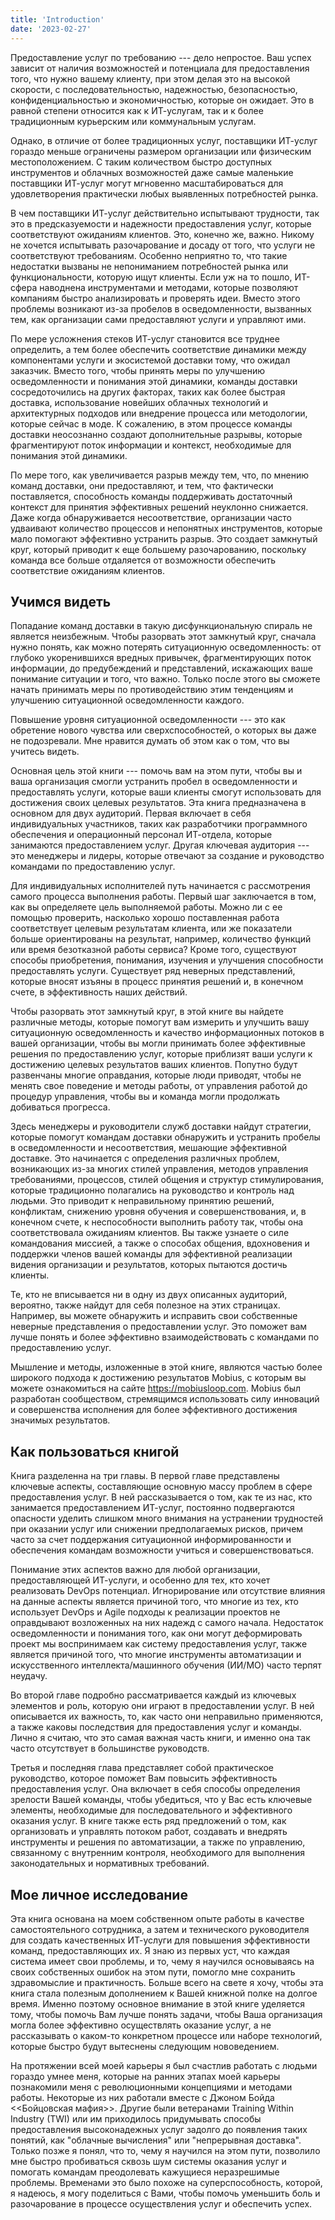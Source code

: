 ```yaml
---
title: 'Introduction'
date: '2023-02-27'
---
```


Предоставление услуг по требованию --- дело непростое. Ваш успех зависит от
наличия возможностей и потенциала для предоставления того, что нужно вашему
клиенту, при этом делая это на высокой скорости, с последовательностью,
надежностью, безопасностью, конфиденциальностью и экономичностью, которые он
ожидает. Это в равной степени относится как к ИТ-услугам, так и к более
традиционным курьерским или коммунальным услугам.

Однако, в отличие от более традиционных услуг, поставщики ИТ-услуг гораздо
меньше ограничены размером организации или физическим местоположением. С таким
количеством быстро доступных инструментов и облачных возможностей даже самые
маленькие поставщики ИТ-услуг могут мгновенно масштабироваться для
удовлетворения практически любых выявленных потребностей рынка.

В чем поставщики ИТ-услуг действительно испытывают трудности, так это в
предсказуемости и надежности предоставления услуг, которые соответствуют
ожиданиям клиентов. Это, конечно же, важно. Никому не хочется испытывать
разочарование и досаду от того, что услуги не соответствуют требованиям.
Особенно неприятно то, что такие недостатки вызваны не непониманием
потребностей рынка или функциональности, которую ищут клиенты. Если уж на то
пошло, ИТ-сфера наводнена инструментами и методами, которые позволяют компаниям
быстро анализировать и проверять идеи. Вместо этого проблемы возникают из-за
пробелов в осведомленности, вызванных тем, как организации сами предоставляют
услуги и управляют ими.

По мере усложнения стеков ИТ-услуг становится все труднее определить, а тем
более обеспечить соответствие динамики между компонентами услуги и экосистемой
доставки тому, что ожидал заказчик. Вместо того, чтобы принять меры по
улучшению осведомленности и понимания этой динамики, команды доставки
сосредоточились на других факторах, таких как более быстрая доставка,
использование новейших облачных технологий и архитектурных подходов или
внедрение процесса или методологии, которые сейчас в моде. К сожалению, в этом
процессе команды доставки неосознанно создают дополнительные разрывы, которые
фрагментируют поток информации и контекст, необходимые для понимания этой
динамики.

По мере того, как увеличивается разрыв между тем, что, по мнению команд
доставки, они предоставляют, и тем, что фактически поставляется, способность
команды поддерживать достаточный контекст для принятия эффективных решений
неуклонно снижается. Даже когда обнаруживается несоответствие, организации
часто удваивают количество процессов и непонятных инструментов, которые мало
помогают эффективно устранить разрыв. Это создает замкнутый круг, который
приводит к еще большему разочарованию, поскольку команда все больше отдаляется
от возможности обеспечить соответствие ожиданиям клиентов.

## Учимся видеть

Попадание команд доставки в такую дисфункциональную спираль не является
неизбежным. Чтобы разорвать этот замкнутый круг, сначала нужно понять, как
можно потерять ситуационную осведомленность: от глубоко укоренившихся вредных
привычек, фрагментирующих поток информации, до предубеждений и представлений,
искажающих ваше понимание ситуации и того, что важно. Только после этого вы
сможете начать принимать меры по противодействию этим тенденциям и улучшению
ситуационной осведомленности каждого.

Повышение уровня ситуационной осведомленности --- это как обретение нового
чувства или сверхспособностей, о которых вы даже не подозревали. Мне нравится
думать об этом как о том, что вы учитесь видеть.

Основная цель этой книги --- помочь вам на этом пути, чтобы вы и ваша
организация смогли устранить пробел в осведомленности и предоставлять услуги,
которые ваши клиенты смогут использовать для достижения своих целевых
результатов. Эта книга предназначена в основном для двух аудиторий. Первая
включает в себя индивидуальных участников, таких как разработчики программного
обеспечения и операционный персонал ИТ-отдела, которые занимаются
предоставлением услуг. Другая ключевая аудитория --- это менеджеры и лидеры,
которые отвечают за создание и руководство командами по предоставлению услуг.

Для индивидуальных исполнителей путь начинается с рассмотрения самого процесса
выполнения работы. Первый шаг заключается в том, как вы определяете цель
выполняемой работы. Можно ли с ее помощью проверить, насколько хорошо
поставленная работа соответствует целевым результатам клиента, или же
показатели больше ориентированы на результат, например, количество функций или
время безотказной работы сервиса? Кроме того, существуют способы приобретения,
понимания, изучения и улучшения способности предоставлять услуги. Существует
ряд неверных представлений, которые вносят изъяны в процесс принятия решений и,
в конечном счете, в эффективность наших действий.

Чтобы разорвать этот замкнутый круг, в этой книге вы найдете различные методы,
которые помогут вам измерить и улучшить вашу ситуационную осведомленность и
качество информационных потоков в вашей организации, чтобы вы могли принимать
более эффективные решения по предоставлению услуг, которые приблизят ваши
услуги к достижению целевых результатов ваших клиентов. Попутно будут
развенчаны многие оправдания, которые люди приводят, чтобы не менять свое
поведение и методы работы, от управления работой до процедур управления, чтобы
вы и команда могли продолжать добиваться прогресса.

Здесь менеджеры и руководители служб доставки найдут стратегии, которые помогут
командам доставки обнаружить и устранить пробелы в осведомленности и
несоответствия, мешающие эффективной доставке. Это начинается с определения
различных проблем, возникающих из-за многих стилей управления, методов
управления требованиями, процессов, стилей общения и структур стимулирования,
которые традиционно полагались на руководство и контроль над людьми. Это
приводит к неправильному принятию решений, конфликтам, снижению уровня обучения
и совершенствования, и, в конечном счете, к неспособности выполнить работу так,
чтобы она соответствовала ожиданиям клиентов. Вы также узнаете о силе
командования миссией, а также о способах общения, вдохновения и поддержки
членов вашей команды для эффективной реализации видения организации и
результатов, которых пытаются достичь клиенты.

Те, кто не вписывается ни в одну из двух описанных аудиторий, вероятно, также
найдут для себя полезное на этих страницах. Например, вы можете обнаружить и
исправить свои собственные неверные представления о предоставлении услуг. Это
поможет вам лучше понять и более эффективно взаимодействовать с командами по
предоставлению услуг.

Мышление и методы, изложенные в этой книге, являются частью более широкого
подхода к достижению результатов Mobius, с которым вы можете ознакомиться на
сайте <https://mobiusloop.com>. Mobius был разработан сообществом, стремящимся
использовать силу инноваций и совершенства исполнения для более эффективного
достижения значимых результатов.

## Как пользоваться книгой

Книга разделенна на три главы. В первой главе представлены ключевые аспекты,
составляющие основную массу проблем в сфере предоставления услуг. В ней
рассказывается о том, как те из нас, кто занимается предоставлением ИТ-услуг,
постоянно подвергаются опасности уделить слишком много внимания на устранении
трудностей при оказании услуг или снижении предполагаемых рисков, причем часто
за счет поддержания ситуационной информированности и обеспечения командам
возможности учиться и совершенствоваться.

Понимание этих аспектов важно для любой организации, предоставляющей ИТ-услуги,
и особенно для тех, кто хочет реализовать DevOps потенциал. Игнорирование или
отсутствие влияния на данные аспекты является причиной того, что многие из тех,
кто использует DevOps и Agile подходы к реализации проектов не оправдывают
возложенных на них надежд с самого начала. Недостаток осведомленности и
понимания того, как они могут деформировать проект мы воспринимаем как систему
предоставления услуг, также является причиной того, что многие инструменты
автоматизации и искусственного интеллекта/машинного обучения (ИИ/МО) часто
терпят неудачу.

Во второй главе подробно рассматривается каждый из ключевых элементов и роль,
которую они играют в предоставлении услуг. В ней описывается их важность, то,
как часто они неправильно применяются, а также каковы последствия для
предоставления услуг и команды. Лично я считаю, что это самая важная часть
книги, и именно она так часто отсутствует в большинстве руководств.

Третья и последняя глава представляет собой практическое руководство, которое
поможет Вам повысить эффективность предоставления услуг. Она включает в себя
способы определения зрелости Вашей команды, чтобы убедиться, что у Вас есть
ключевые элементы, необходимые для последовательного и эффективного оказания
услуг. В книге также есть ряд предложений о том, как организовать и управлять
потоком работ, создавать и внедрять инструменты и решения по автоматизации, а
также по управлению, связанному с внутренним контроля, необходимого для
выполнения законодательных и нормативных требований.

## Мое личное исследование

Эта книга основана на моем собственном опыте работы в качестве самостоятельного
сотрудника, а затем и технического руководителя для создать качественных
ИТ-услуги для повышения эффективности команд, предоставляющих их. Я знаю из
первых уст, что каждая система имеет свои проблемы, и то, чему я научился
основываясь на своих собственных ошибок на этом пути, помогло мне сохранить
здравомыслие и практичность. Больше всего на свете я хочу, чтобы эта книга
стала полезным дополнением к Вашей книжной полке на долгое время. Именно
поэтому основное внимание в этой книге уделяется тому, чтобы помочь Вам лучше
понять задачи, чтобы Ваша организация могла более эффективно осуществлять
оказание услуг, а не рассказывать о каком-то конкретном процессе или наборе
технологий, которые быстро будут вытеснены следующим нововедением.

На протяжении всей моей карьеры я был счастлив работать с людьми гораздо умнее
меня, которые на ранних этапах моей карьеры познакомили меня с революционными
концепциями и методами работы. Некоторые из них работали вместе с Джоном Бойда
<<Бойцовская мафия>>. Другие были ветеранами Training Within Industry (TWI) или
им приходилось придумывать способы предоставления высоконадежных услуг задолго
до появления таких понятий, как "облачные вычисления" или "непрерывная
доставка". Только позже я понял, что то, чему я научился на этом пути,
позволило мне быстро пробиваться сквозь шум системы оказания услуг и помогать
командам преодолевать кажущиеся неразрешимые проблемы. Временами это было
похоже на суперспособность, которой, я надеюсь, я могу поделиться с Вами, чтобы
помочь уменьшить боль и разочарование в процессе осуществления услуг и
обеспечить успех.

